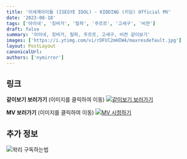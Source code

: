 ```yaml
---
title: '이세계아이돌 (ISEGYE IDOL) - KIDDING (키딩) Official MV'
date: '2023-08-18'
tags: ['아이네', '징버거', '릴파', '주르르', '고세구', '비챤']
draft: false
summary: '아이네, 징버거, 릴파, 주르르, 고세구, 비챤 같이보기'
images: ['https://i.ytimg.com/vi/rDFUl2mHIW4/maxresdefault.jpg']
layout: PostLayout
canonicalUrl:
authors: ['nymirror']
---
```


## 링크

**같이보기 보러가기** (이미지를 클릭하여 이동)
[![같이보기 보러가기](https://cdn.discordapp.com/attachments/1136601898116464710/1211650793904807976/logo.png?ex=65eef8bc&is=65dc83bc&hm=95dc0e08c1f43025dd60def429896697b3787a9f923593eb50b24e9fb6280361&)](https://cafe.naver.com/steamindiegame/12499067)

**MV 보러가기** (이미지를 클릭하여 이동)
[![MV 시청하기](https://i.ytimg.com/vi/rDFUl2mHIW4/maxresdefault.jpg)](https://youtu.be/rDFUl2mHIW4)

## 추가 정보

![왁리 구독하는법](https://cdn.discordapp.com/attachments/1136601898116464710/1137049857136267374/--2cut.gif)
